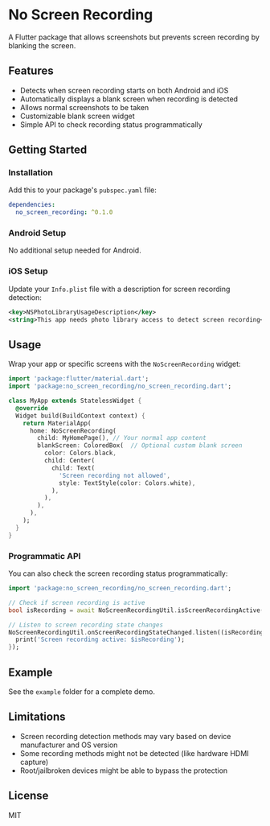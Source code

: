 # No Screen Recording

A Flutter package that allows screenshots but prevents screen recording by blanking the screen.

## Features

- Detects when screen recording starts on both Android and iOS
- Automatically displays a blank screen when recording is detected
- Allows normal screenshots to be taken
- Customizable blank screen widget
- Simple API to check recording status programmatically

## Getting Started

### Installation

Add this to your package's `pubspec.yaml` file:

```yaml
dependencies:
  no_screen_recording: ^0.1.0
```

### Android Setup

No additional setup needed for Android.

### iOS Setup

Update your `Info.plist` file with a description for screen recording detection:

```xml
<key>NSPhotoLibraryUsageDescription</key>
<string>This app needs photo library access to detect screen recording</string>
```

## Usage

Wrap your app or specific screens with the `NoScreenRecording` widget:

```dart
import 'package:flutter/material.dart';
import 'package:no_screen_recording/no_screen_recording.dart';

class MyApp extends StatelessWidget {
  @override
  Widget build(BuildContext context) {
    return MaterialApp(
      home: NoScreenRecording(
        child: MyHomePage(), // Your normal app content
        blankScreen: ColoredBox(  // Optional custom blank screen
          color: Colors.black,
          child: Center(
            child: Text(
              'Screen recording not allowed',
              style: TextStyle(color: Colors.white),
            ),
          ),
        ),
      ),
    );
  }
}
```

### Programmatic API

You can also check the screen recording status programmatically:

```dart
import 'package:no_screen_recording/no_screen_recording.dart';

// Check if screen recording is active
bool isRecording = await NoScreenRecordingUtil.isScreenRecordingActive();

// Listen to screen recording state changes
NoScreenRecordingUtil.onScreenRecordingStateChanged.listen((isRecording) {
  print('Screen recording active: $isRecording');
});
```

## Example

See the `example` folder for a complete demo.

## Limitations

- Screen recording detection methods may vary based on device manufacturer and OS version
- Some recording methods might not be detected (like hardware HDMI capture)
- Root/jailbroken devices might be able to bypass the protection

## License

MIT